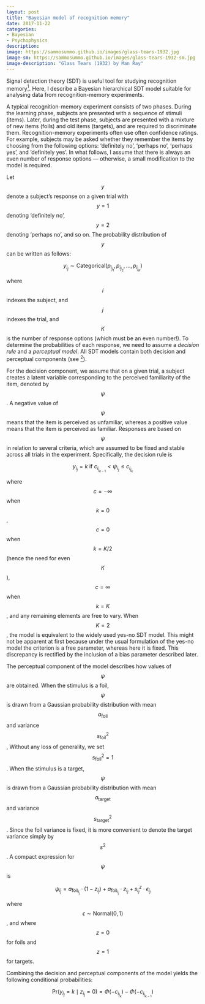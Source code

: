 ```yaml
---
layout: post
title: "Bayesian model of recognition memory"
date: 2017-11-22
categories:
- Bayesian
- Psychophysics
description:
image: https://sammosummo.github.io/images/glass-tears-1932.jpg
image-sm: https://sammosummo.github.io/images/glass-tears-1932-sm.jpg
image-description: "Glass Tears (1932) by Man Ray"
---
```

Signal detection theory (SDT) is useful tool for studying recognition memory[<sup>1</sup>]. Here, I describe a Bayesian hierarchical SDT model suitable for analysing data from recognition-memory experiments.

[<sup>1</sup>]: https://www.ncbi.nlm.nih.gov/pubmed/4867890 "Kintsch, W. (1967). Memory and decision aspects of recognition learning. Psychological Review, 74(6), 496–504."

A typical recognition-memory experiment consists of two phases. During the learning phase, subjects are presented with a sequence of stimuli (items). Later, during the test phase, subjects are presented with a mixture of new items (foils) and old items (targets), and are required to discriminate them. Recognition-memory experiments often use often confidence ratings. For example, subjects may be asked whether they remember the items by choosing from the following options: ‘definitely no’, ‘perhaps no’, ‘perhaps yes’, and ‘definitely yes’. In what follows, I assume that there is always an even number of response options — otherwise, a small modification to the model is required.

Let $$y$$ denote a subject’s response on a given trial with $$y =1$$ denoting ‘definitely no’, $$y=2$$ denoting ‘perhaps no’, and so on. The probability distribution of $$y$$ can be written as follows: 

$$
y_{i_j}\sim\textrm{Categorical}\left(p_{i_{j_1}},p_{i_{j_2}},\dots{},p_{i_{j_K}}\right)
$$

where $$i$$ indexes the subject, and $$j$$ indexes the trial, and $$K$$ is the number of response options (which must be an even number!). To determine the probabilities of each response, we need to assume a *decision rule* and a *perceptual model*. All SDT models contain both decision and perceptual components (see [<sup>2</sup>]).

[<sup>2</sup>]: 10.1016/j.jmp.2011.01.002 "DeCarlo, L. T. (2011). Signal detection theory with item effects. Journal of Mathematical Psychology, 55, 229–239 ."

For the decision component, we assume that on a given trial, a subject creates a latent variable corresponding to the perceived familiarity of the item, denoted by $$\psi$$. A negative value of $$\psi$$ means that the item is perceived as unfamiliar, whereas a positive value means that the item is perceived as familiar. Responses are based on $$\psi$$ in relation to several criteria, which are assumed to be fixed and stable across all trials in the experiment. Specifically, the decision rule is

$$
y_{i_j}=k\textrm{   if   }c_{i_{j_{k-1}}} < \psi_{i_j} \le c_{i_{j_{k}}}
$$

where $$c=-\infty$$ when $$k=0$$, $$c=0$$ when $$k=K/2$$ (hence the need for even $$K$$), $$c=\infty$$ when $$k=K$$, and any remaining elements are free to vary. When $$K=2$$, the model is equivalent to the widely used yes-no SDT model. This might not be apparent at first because under the usual formulation of the yes-no model the criterion is a free parameter, whereas here it is fixed. This discrepancy is rectified by the inclusion of a bias parameter described later.

The perceptual component of the model describes how values of $$\psi$$ are obtained. When the stimulus is a foil, $$\psi$$ is drawn from a Gaussian probability distribution with mean $$a_\textrm{foil}$$ and variance $$s_\textrm{foil}^2$$, Without any loss of generality, we set $$s_\textrm{foil}^2=1$$. When the stimulus is a target, $$\psi$$ is drawn from a Gaussian probability distribution with mean $$a_\textrm{target}$$ and variance $$s_\textrm{target}^2$$. Since the foil variance is fixed, it is more convenient to denote the target variance simply by $$s^2$$. A compact expression for $$\psi$$ is

$$
\psi_{i_j}=a_{\textrm{foil}_{i_j}}\cdot\left(1-z_{i_j}\right) + a_{\textrm{foil}_{i_j}}\cdot{}z_{i_j} + s_{i_j}^z\cdot\epsilon_{i_j}
$$

where $$\epsilon\sim\textrm{Normal}\left(0, 1\right)$$, and where $$z=0$$ for foils and $$z=1$$ for targets.

Combining the decision and perceptual components of the model yields the following conditional probabilities:

$$
\textrm{Pr}\left(y_{i_j}=k\mid{}z_{i_j}=0\right)=\Phi\left(-c_{i_{j_k}}\right)-\Phi\left(-c_{i_{j_{k-1}}}\right)
$$